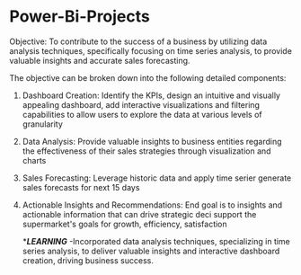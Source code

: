 # Power-Bi-Projects
Objective: To contribute to the success of a business by utilizing data analysis techniques, specifically focusing on time series analysis, to provide valuable insights and accurate sales forecasting.

The objective can be broken down into the following detailed components:

1. Dashboard Creation: Identify the KPIs, design an intuitive and visually appealing dashboard, add interactive visualizations and filtering capabilities to allow users to explore the data at various levels of granularity

2. Data Analysis: Provide valuable insights to business entities regarding the effectiveness of their sales strategies through visualization and charts

3. Sales Forecasting: Leverage historic data and apply time serier generate sales forecasts for next 15 days

4. Actionable Insights and Recommendations: End goal is to insights and actionable information that can drive strategic deci support the supermarket's goals for growth, efficiency, satisfaction

   ****LEARNING***
   -Incorporated data analysis techniques, specializing in time series analysis, to deliver valuable insights and interactive dashboard creation, driving 
    business success.



